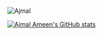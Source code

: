 ![Ajmal ](https://user-images.githubusercontent.com/107386589/178095793-9feadf0a-1eca-4208-be70-0327490b74c5.jpg)



[![Ajmal Ameen's GitHub stats](https://github-readme-stats.vercel.app/api?username=ajmalameen)](https://github.com/anuraghazra/github-readme-stats)





